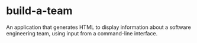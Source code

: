 # build-a-team
An application that generates HTML to display information about a software engineering team, using input from a command-line interface.
